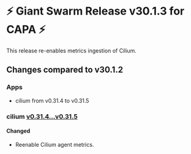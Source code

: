 # :zap: Giant Swarm Release v30.1.3 for CAPA :zap:

This release re-enables metrics ingestion of Cilium.

## Changes compared to v30.1.2

### Apps

- cilium from v0.31.4 to v0.31.5

### cilium [v0.31.4...v0.31.5](https://github.com/giantswarm/cilium-app/compare/v0.31.4...v0.31.5)

#### Changed

- Reenable Cilium agent metrics.


